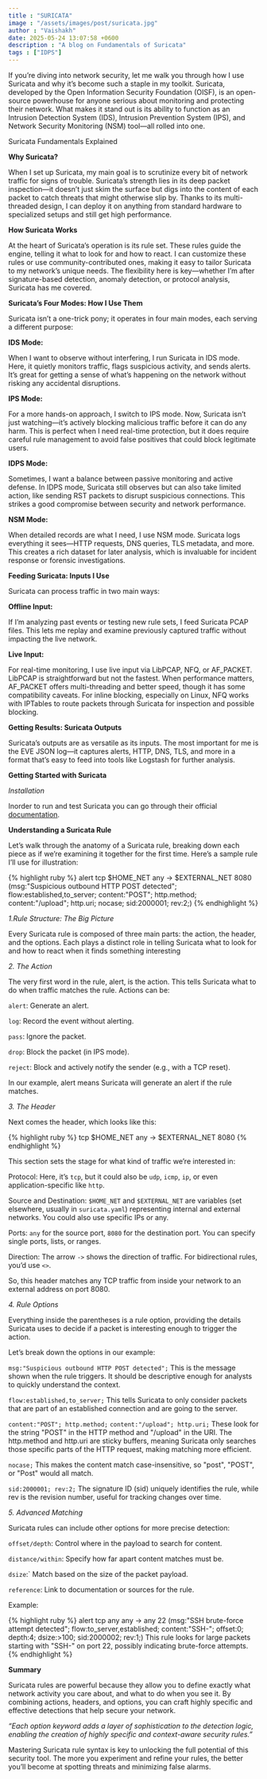 ```yaml
---
title : "SURICATA"
image : "/assets/images/post/suricata.jpg"
author : "Vaishakh"
date: 2025-05-24 13:07:58 +0600
description : "A blog on Fundamentals of Suricata"
tags : ["IDPS"]
---
```

If you’re diving into network security, let me walk you through how I use Suricata and why it’s become such a staple in my toolkit. Suricata, developed by the Open Information Security Foundation (OISF), is an open-source powerhouse for anyone serious about monitoring and protecting their network. What makes it stand out is its ability to function as an Intrusion Detection System (IDS), Intrusion Prevention System (IPS), and Network Security Monitoring (NSM) tool—all rolled into one.

Suricata Fundamentals Explained

**Why Suricata?** 

When I set up Suricata, my main goal is to scrutinize every bit of network traffic for signs of trouble. Suricata’s strength lies in its deep packet inspection—it doesn’t just skim the surface but digs into the content of each packet to catch threats that might otherwise slip by. Thanks to its multi-threaded design, I can deploy it on anything from standard hardware to specialized setups and still get high performance.

**How Suricata Works**

At the heart of Suricata’s operation is its rule set. These rules guide the engine, telling it what to look for and how to react. I can customize these rules or use community-contributed ones, making it easy to tailor Suricata to my network’s unique needs. The flexibility here is key—whether I’m after signature-based detection, anomaly detection, or protocol analysis, Suricata has me covered.

**Suricata’s Four Modes: How I Use Them**

Suricata isn’t a one-trick pony; it operates in four main modes, each serving a different purpose:

**IDS Mode:**

When I want to observe without interfering, I run Suricata in IDS mode. Here, it quietly monitors traffic, flags suspicious activity, and sends alerts. It’s great for getting a sense of what’s happening on the network without risking any accidental disruptions.

**IPS Mode:**

For a more hands-on approach, I switch to IPS mode. Now, Suricata isn’t just watching—it’s actively blocking malicious traffic before it can do any harm. This is perfect when I need real-time protection, but it does require careful rule management to avoid false positives that could block legitimate users.

**IDPS Mode:**

Sometimes, I want a balance between passive monitoring and active defense. In IDPS mode, Suricata still observes but can also take limited action, like sending RST packets to disrupt suspicious connections. This strikes a good compromise between security and network performance.

**NSM Mode:**

When detailed records are what I need, I use NSM mode. Suricata logs everything it sees—HTTP requests, DNS queries, TLS metadata, and more. This creates a rich dataset for later analysis, which is invaluable for incident response or forensic investigations.

**Feeding Suricata: Inputs I Use**

Suricata can process traffic in two main ways:

**Offline Input:**

If I’m analyzing past events or testing new rule sets, I feed Suricata PCAP files. This lets me replay and examine previously captured traffic without impacting the live network.

**Live Input:**

For real-time monitoring, I use live input via LibPCAP, NFQ, or AF_PACKET. LibPCAP is straightforward but not the fastest. When performance matters, AF_PACKET offers multi-threading and better speed, though it has some compatibility caveats. For inline blocking, especially on Linux, NFQ works with IPTables to route packets through Suricata for inspection and possible blocking.

**Getting Results: Suricata Outputs**

Suricata’s outputs are as versatile as its inputs. The most important for me is the EVE JSON log—it captures alerts, HTTP, DNS, TLS, and more in a format that’s easy to feed into tools like Logstash for further analysis.

**Getting Started with Suricata**

*Installation*

Inorder to run and test Suricata you can go through their official [documentation].

[documentation]: https://docs.suricata.io/en/latest/quickstart.html

**Understanding a Suricata Rule**

Let’s walk through the anatomy of a Suricata rule, breaking down each piece as if we’re examining it together for the first time. Here’s a sample rule I’ll use for illustration:

{% highlight ruby %}
alert tcp $HOME_NET any -> $EXTERNAL_NET 8080 (msg:"Suspicious outbound HTTP POST detected"; flow:established,to_server; content:"POST"; http.method; content:"/upload"; http.uri; nocase; sid:2000001; rev:2;)
{% endhighlight %}

*1.Rule Structure: The Big Picture*

Every Suricata rule is composed of three main parts: the action, the header, and the options. Each plays a distinct role in telling Suricata what to look for and how to react when it finds something interesting

*2. The Action*

The very first word in the rule, alert, is the action. This tells Suricata what to do when traffic matches the rule. Actions can be:

 `alert`: Generate an alert.

 `log`: Record the event without alerting.

 `pass`: Ignore the packet.

 `drop`: Block the packet (in IPS mode).

 `reject`: Block and actively notify the sender (e.g., with a TCP reset).

In our example, alert means Suricata will generate an alert if the rule matches.

*3. The Header*

Next comes the header, which looks like this:

{% highlight ruby %}
tcp $HOME_NET any -> $EXTERNAL_NET 8080
{% endhighlight %}

This section sets the stage for what kind of traffic we’re interested in:

Protocol: Here, it’s `tcp`, but it could also be `udp`, `icmp`, `ip`, or even application-specific like `http`.

Source and Destination: `$HOME_NET` and `$EXTERNAL_NET` are variables (set elsewhere, usually in `suricata.yaml`) representing internal and external networks. You could also use specific IPs or any.

Ports: `any` for the source port, `8080` for the destination port. You can specify single ports, lists, or ranges.

Direction: The arrow `->` shows the direction of traffic. For bidirectional rules, you’d use `<>`.

So, this header matches any TCP traffic from inside your network to an external address on port 8080.

*4. Rule Options*

Everything inside the parentheses is a rule option, providing the details Suricata uses to decide if a packet is interesting enough to trigger the action.

Let’s break down the options in our example:

`msg:"Suspicious outbound HTTP POST detected";` This is the message shown when the rule triggers. It should be descriptive enough for analysts to quickly understand the context.

`flow:established,to_server;` This tells Suricata to only consider packets that are part of an established connection and are going to the server.

`content:"POST"; http.method;` `content:"/upload"; http.uri;` These look for the string "POST" in the HTTP method and "/upload" in the URI. The http.method and http.uri are sticky buffers, meaning Suricata only searches those specific parts of the HTTP request, making matching more efficient.

`nocase;` This makes the content match case-insensitive, so "post", "POST", or "Post" would all match.

`sid:2000001; rev:2;` The signature ID (sid) uniquely identifies the rule, while rev is the revision number, useful for tracking changes over time.

*5. Advanced Matching*

Suricata rules can include other options for more precise detection:

`offset/depth`: Control where in the payload to search for content.

`distance/within`: Specify how far apart content matches must be.

`dsize`:` Match based on the size of the packet payload.

`reference`: Link to documentation or sources for the rule.

Example:

{% highlight ruby %}
alert tcp any any -> any 22 (msg:"SSH brute-force attempt detected"; flow:to_server,established; content:"SSH-"; offset:0; depth:4; dsize:>100; sid:2000002; rev:1;)
This rule looks for large packets starting with "SSH-" on port 22, possibly indicating brute-force attempts.
{% endhighlight %}

**Summary**

Suricata rules are powerful because they allow you to define exactly what network activity you care about, and what to do when you see it. By combining actions, headers, and options, you can craft highly specific and effective detections that help secure your network.

*“Each option keyword adds a layer of sophistication to the detection logic, enabling the creation of highly specific and context-aware security rules.”*

Mastering Suricata rule syntax is key to unlocking the full potential of this security tool. The more you experiment and refine your rules, the better you’ll become at spotting threats and minimizing false alarms.
